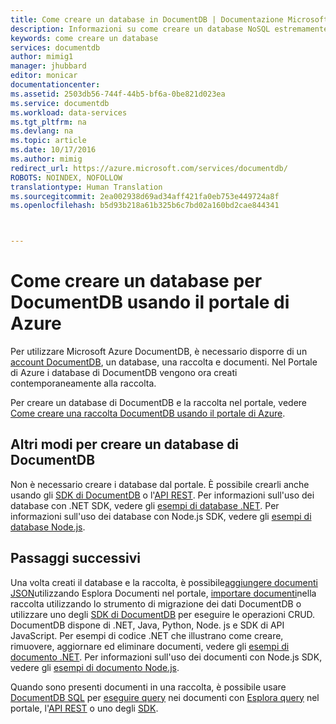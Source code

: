 ```yaml
---
title: Come creare un database in DocumentDB | Documentazione Microsoft
description: Informazioni su come creare un database NoSQL estremamente veloce su scala mondiale mediante il portale dei servizi online per Azure DocumentDB.
keywords: come creare un database
services: documentdb
author: mimig1
manager: jhubbard
editor: monicar
documentationcenter: 
ms.assetid: 2503db56-744f-44b5-bf6a-0be821d023ea
ms.service: documentdb
ms.workload: data-services
ms.tgt_pltfrm: na
ms.devlang: na
ms.topic: article
ms.date: 10/17/2016
ms.author: mimig
redirect_url: https://azure.microsoft.com/services/documentdb/
ROBOTS: NOINDEX, NOFOLLOW
translationtype: Human Translation
ms.sourcegitcommit: 2ea002938d69ad34aff421fa0eb753e449724a8f
ms.openlocfilehash: b5d93b218a61b325b6c7bd02a160bd2cae844341



---
```

# <a name="how-to-create-a-database-for-documentdb-using-the-azure-portal"></a>Come creare un database per DocumentDB usando il portale di Azure
Per utilizzare Microsoft Azure DocumentDB, è necessario disporre di un [account DocumentDB](documentdb-create-account.md), un database, una raccolta e documenti. Nel Portale di Azure i database di DocumentDB vengono ora creati contemporaneamente alla raccolta. 

Per creare un database di DocumentDB e la raccolta nel portale, vedere [Come creare una raccolta DocumentDB usando il portale di Azure](documentdb-create-collection.md).

## <a name="other-ways-to-create-a-documentdb-database"></a>Altri modi per creare un database di DocumentDB
Non è necessario creare i database dal portale. È possibile crearli anche usando gli [SDK di DocumentDB](documentdb-sdk-dotnet.md) o l'[API REST](https://msdn.microsoft.com/library/mt489072.aspx). Per informazioni sull'uso dei database con .NET SDK, vedere gli [esempi di database .NET](documentdb-dotnet-samples.md#database-examples). Per informazioni sull'uso dei database con Node.js SDK, vedere gli [esempi di database Node.js](documentdb-nodejs-samples.md#database-examples). 

## <a name="next-steps"></a>Passaggi successivi
Una volta creati il database e la raccolta, è possibile[aggiungere documenti JSON](documentdb-view-json-document-explorer.md)utilizzando Esplora Documenti nel portale, [importare documenti](documentdb-import-data.md)nella raccolta utilizzando lo strumento di migrazione dei dati DocumentDB o utilizzare uno degli [SDK di DocumentDB](documentdb-sdk-dotnet.md) per eseguire le operazioni CRUD. DocumentDB dispone di .NET, Java, Python, Node. js e SDK di API JavaScript. Per esempi di codice .NET che illustrano come creare, rimuovere, aggiornare ed eliminare documenti, vedere gli [esempi di documento .NET](documentdb-dotnet-samples.md#document-examples). Per informazioni sull'uso dei documenti con Node.js SDK, vedere gli [esempi di documento Node.js](documentdb-nodejs-samples.md#document-examples). 

Quando sono presenti documenti in una raccolta, è possibile usare [DocumentDB SQL](documentdb-sql-query.md) per [eseguire query](documentdb-sql-query.md#executing-sql-queries) nei documenti con [Esplora query](documentdb-query-collections-query-explorer.md) nel portale, l'[API REST](https://msdn.microsoft.com/library/azure/dn781481.aspx) o uno degli [SDK](documentdb-sdk-dotnet.md). 




<!--HONumber=Nov16_HO3-->


